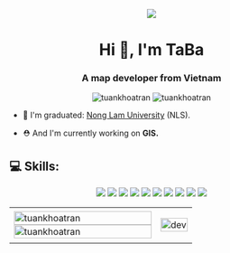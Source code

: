 <p align="center"><img src="https://img.icons8.com/color/48/000000/vietnam-circular.png"/></p>
<h1 align="center">Hi 👋, I'm TaBa</h1>
<h3 align="center">A map developer from Vietnam </h3>
<p align="center"> <img src="https://komarev.com/ghpvc/?username=tuankhoatran" alt="tuankhoatran" /> <img src="https://badges.pufler.dev/repos/tuankhoatran" alt="tuankhoatran" /> </p>

- 🌱 I'm graduated: [Nong Lam University](https://www.hcmuaf.edu.vn/) (NLS).

- ⛑️ And I'm currently working on **GIS.**

## 💻 Skills:

<p align="center">
  <img src="https://img.icons8.com/color/48/000000/c-sharp-logo.png"/>
  <img src="https://img.icons8.com/external-tal-revivo-color-tal-revivo/48/000000/external-angular-a-typescript-based-open-source-web-application-framework-logo-color-tal-revivo.png"/>
  <img src="https://img.icons8.com/color/48/000000/redis.png"/>
  <img src="https://img.icons8.com/color/48/000000/git.png"/>
  <img src="https://img.icons8.com/color/48/000000/github-2.png"/>
  <img src="https://img.icons8.com/dusk/48/000000/docker.png"/>
  <img src="https://img.icons8.com/color/48/000000/visual-studio-code-2019.png"/>
  <img src="https://img.icons8.com/color/48/000000/jetbrains.png"/>
  <img src="https://img.icons8.com/cute-clipart/48/000000/notion.png"/>
  <img src="https://img.icons8.com/color/48/000000/postgreesql.png"/>
</p>

<table style="width:100%;">
  <tr>
    <td>
      <img src="https://github-readme-stats.vercel.app/api/top-langs/?username=tuankhoatran&bg_color=FFFFFF00&text_color=179fa3&layout=compact&hide=CSS&langs_count=10&custom_title=Top%20ngôn%20ngữ%20được%20dùng" alt="tuankhoatran" width="100%"/>
      <img src="https://github-readme-stats.vercel.app/api?username=tuankhoatran&bg_color=FFFFFF00&text_color=179fa3&show_icons=true&count_private=true&include_all_commits=true&custom_title=Hoạt%20động%20trên%20Github" alt="tuankhoatran" width="100%"/>
    </td>
    <td>
      <p align="center"> 
        <img src="https://cdn.dribbble.com/users/1059583/screenshots/4171367/coding-freak.gif" alt="dev" width="100%"/>
      </p>
    </td>
  </tr>
</table>
